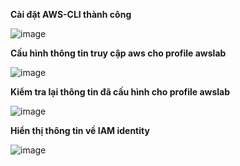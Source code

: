 **Cài đặt AWS-CLI thành công**

![image](https://user-images.githubusercontent.com/89054503/155670889-dbcaf5dc-cd1f-477a-8a57-1914c4e38585.png)

**Cấu hình thông tin truy cập aws cho profile awslab**

![image](https://user-images.githubusercontent.com/89054503/155671076-9b8abb97-466e-4b8e-a7a7-25e2fd86c03c.png)
 
**Kiểm tra lại thông tin đã cấu hình cho profile awslab**

![image](https://user-images.githubusercontent.com/89054503/155671091-73a95204-d655-46c0-9795-257598fe76ba.png)
 
**Hiển thị thông tin về IAM identity**

![image](https://user-images.githubusercontent.com/89054503/155671109-986c3e60-07c1-4de1-9899-cd55f54b5b7f.png)
 
